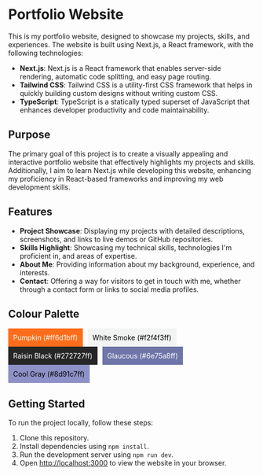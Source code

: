 # Portfolio Website

This is my portfolio website, designed to showcase my projects, skills, and experiences. The website is built using Next.js, a React framework, with the following technologies:

- **Next.js**: Next.js is a React framework that enables server-side rendering, automatic code splitting, and easy page routing.
- **Tailwind CSS**: Tailwind CSS is a utility-first CSS framework that helps in quickly building custom designs without writing custom CSS.
- **TypeScript**: TypeScript is a statically typed superset of JavaScript that enhances developer productivity and code maintainability.

## Purpose

The primary goal of this project is to create a visually appealing and interactive portfolio website that effectively highlights my projects and skills. Additionally, I aim to learn Next.js while developing this website, enhancing my proficiency in React-based frameworks and improving my web development skills.

## Features

- **Project Showcase**: Displaying my projects with detailed descriptions, screenshots, and links to live demos or GitHub repositories.
- **Skills Highlight**: Showcasing my technical skills, technologies I'm proficient in, and areas of expertise.
- **About Me**: Providing information about my background, experience, and interests.
- **Contact**: Offering a way for visitors to get in touch with me, whether through a contact form or links to social media profiles.

## Colour Palette

<div style="display: flex; flex-wrap: wrap;">
    <div style="background-color: #ff6d1bff; color: #ffffff; padding: 10px; margin-right: 10px;">
        Pumpkin (#ff6d1bff)
    </div>
    <div style="background-color: #f2f4f3ff; color: #000000; padding: 10px; margin-right: 10px;">
        White Smoke (#f2f4f3ff)
    </div>
    <div style="background-color: #272727ff; color: #ffffff; padding: 10px; margin-right: 10px;">
        Raisin Black (#272727ff)
    </div>
    <div style="background-color: #6e75a8ff; color: #ffffff; padding: 10px; margin-right: 10px;">
        Glaucous (#6e75a8ff)
    </div>
    <div style="background-color: #8d91c7ff; color: #000000; padding: 10px; margin-right: 10px;">
        Cool Gray (#8d91c7ff)
    </div>
</div>


## Getting Started

To run the project locally, follow these steps:

1. Clone this repository.
2. Install dependencies using `npm install`.
3. Run the development server using `npm run dev`.
4. Open [http://localhost:3000](http://localhost:3000) to view the website in your browser.